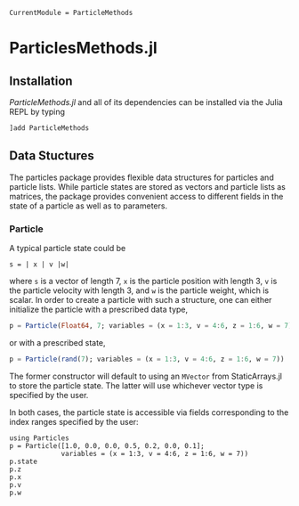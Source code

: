 ```@meta
CurrentModule = ParticleMethods
```

# ParticlesMethods.jl


## Installation

*ParticleMethods.jl* and all of its dependencies can be installed via the Julia REPL by typing 
```julia
]add ParticleMethods
```


## Data Stuctures

The particles package provides flexible data structures for particles and particle lists.
While particle states are stored as vectors and particle lists as matrices, the package provides
convenient access to different fields in the state of a particle as well as to parameters.

### Particle

A typical particle state could be
```
s = | x | v |w|
```
where `s` is a vector of length 7, `x` is the particle position with length 3, `v` is the particle velocity with length 3, and `w` is the particle weight, which is scalar. In order to create a particle with such a structure, one can either initialize the particle with a prescribed data type,
```julia
p = Particle(Float64, 7; variables = (x = 1:3, v = 4:6, z = 1:6, w = 7))
```
or  with a prescribed state,
```julia
p = Particle(rand(7); variables = (x = 1:3, v = 4:6, z = 1:6, w = 7))
```
The former constructor will default to using an `MVector` from StaticArrays.jl to store the particle state. The latter will use whichever vector type is specified by the user.

In both cases, the particle state is accessible via fields corresponding to the index ranges specified by the user:
```@repl
using Particles
p = Particle([1.0, 0.0, 0.0, 0.5, 0.2, 0.0, 0.1];
             variables = (x = 1:3, v = 4:6, z = 1:6, w = 7))
p.state
p.z
p.x
p.v
p.w
```
